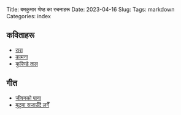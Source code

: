 Title: बमकुमार श्रेष्ठ का रचनाहरू
Date: 2023-04-16
Slug:
Tags: markdown
Categories: index

## कविताहरू
* [रारा](poems/rara/index.html)
* [कामना](poems/kaamana/index.html)
* [कुपिण्डे ताल](poems/kupinde/index.html)

## गीत
* [जीवनको पाना](songs/jeevan_ko_paana/index.html)
* [मुटुमा सजाउँदै लगेँ](songs/mutuma_sajaudai_lage/index.html)
